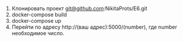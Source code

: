 1. Клонировать проект git@github.com:NikitaProts/E6.git
2. docker-compose build 
3. docker-compose up
4. Перейти по адресу http://(ваш адрес):5000/(number), где number необходимое число. 


